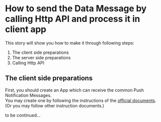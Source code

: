 # How to send the Data Message by calling Http API and process it in client app
This story will show you how to make it through following steps:
1. The client side preparations 
2. The server side preparations
3. Calling Http API

## The client side preparations
First, you should create an App which can receive the common Push Notification Messages.  
You may create one by following the instructions of the [official documents](https://firebase.google.com/docs/cloud-messaging/android/client?hl=en&authuser=0).  
(Or you may follow other instruction documents.)  

to be continued...
